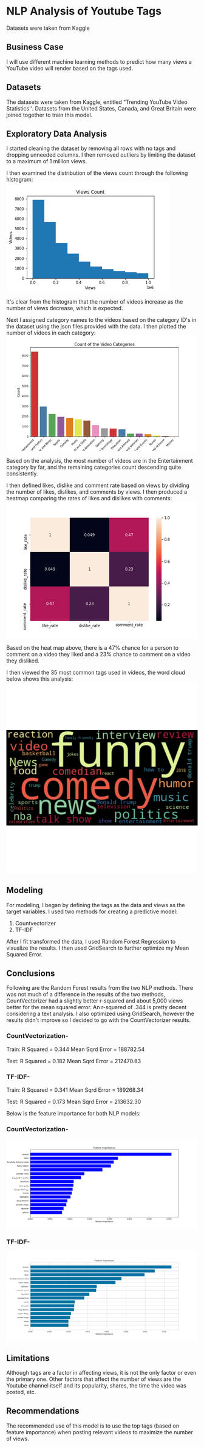 # NLP Analysis of Youtube Tags

Datasets were taken from Kaggle

## Business Case

I will use different machine learning methods to predict how many views a YouTube video will render based on the tags used.

## Datasets

The datasets were taken from Kaggle, entitled "Trending YouTube Video Statistics''. Datasets from the United States, Canada, and Great Britain were joined together to train this model.

## Exploratory Data Analysis

I started cleaning the dataset by removing all rows with no tags and dropping unneeded columns. I then removed outliers by limiting the dataset to a maximum of 1 million views.

I then examined the distribution of the views count through the following histogram: 
![histogram](/figures/views_hist.png)

It's clear from the histogram that the number of videos increase as the number of views decrease, which is expected.

Next I assigned category names to the videos based on the category ID's in the dataset using the json files provided with the data. I then plotted the number of videos in each category:
![bar-graph](/figures/counts_by_category_bg.png)

Based on the analysis, the most number of videos are in the Entertainment category by far, and the remaining categories count descending quite consistently.

I then defined likes, dislike and comment rate based on views by dividing the number of likes, dislikes, and comments by views. I then produced a heatmap comparing the rates of likes and dislikes with comments:
![heat-map](figures/comment_rate_heatmap.png)

Based on the heat map above, there is a 47% chance for a person to comment on a video they liked and a 23% chance to comment on a video they disliked.

I then viewed the 35 most common tags used in videos, the word cloud below shows this analysis:
![word-cloud](/figures/tags_wordcloud.png)

## Modeling

For modeling, I began by defining the tags as the data and views as the target variables. I used two methods for creating a predictive model:

1. Countvectorizer
2. TF-IDF

After I fit transformed the data, I used Random Forest Regression to visualize the results. I then used GridSearch to further optimize my Mean Squared Error.

## Conclusions

Following are the Random Forest results from the two NLP methods. There was not much of a difference in the results of the two methods, CountVectorizer had a slightly better r-squared and about 5,000 views better for the mean squared error. An r-squared of .344 is pretty decent considering a text analysis. I also optimized using GridSearch, however the results didn't improve so I decided to go with the CountVectorizer results. 

### CountVectorization-

Train:
R Squared =  0.344
Mean Sqrd Error =  188782.54

Test:
R Squared =  0.182
Mean Sqrd Error =  212470.83

### TF-IDF-

Train:
R Squared =  0.341
Mean Sqrd Error =  189268.34

Test:
R Squared =  0.173
Mean Sqrd Error =  213632.30

Below is the feature importance for both NLP models:

### CountVectorization-
![bar-graph](/figures/feature_imp_countvec.png)

### TF-IDF-
![bar-graph](/figures/feature_imp_tfidf.png)

## Limitations

Although tags are a factor in affecting views, it is not the only factor or even the primary one. Other factors that affect the number of views are the Youtube channel itself and its popularity, shares, the time the video was posted, etc.

## Recommendations

The recommended use of this model is to use the top tags (based on feature importance) when posting relevant videos to maximize the number of views.
